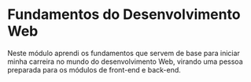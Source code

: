 # Fundamentos do Desenvolvimento Web
Neste módulo aprendi os fundamentos que servem de base para iniciar minha carreira no mundo do desenvolvimento Web, virando uma pessoa preparada para os módulos de front-end e back-end.
